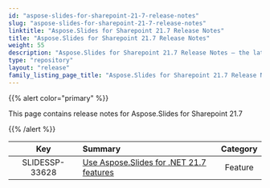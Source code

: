 ```yaml
---
id: "aspose-slides-for-sharepoint-21-7-release-notes"
slug: "aspose-slides-for-sharepoint-21-7-release-notes"
linktitle: "Aspose.Slides for Sharepoint 21.7 Release Notes"
title: "Aspose.Slides for Sharepoint 21.7 Release Notes"
weight: 55
description: "Aspose.Slides for Sharepoint 21.7 Release Notes – the latest updates and fixes."
type: "repository"
layout: "release"
family_listing_page_title: "Aspose.Slides for Sharepoint 21.7 Release Notes"
---
```


{{% alert color="primary" %}} 

This page contains release notes for Aspose.Slides for Sharepoint 21.7

{{% /alert %}} 

|**Key** |**Summary** |**Category** |
| :-: | :- | :-: |
|SLIDESSP-33628|[Use Aspose.Slides for .NET 21.7 features](https://docs.aspose.com/slides/sharepoint/aspose-slides-for-net-21-7-release-notes)|Feature|


